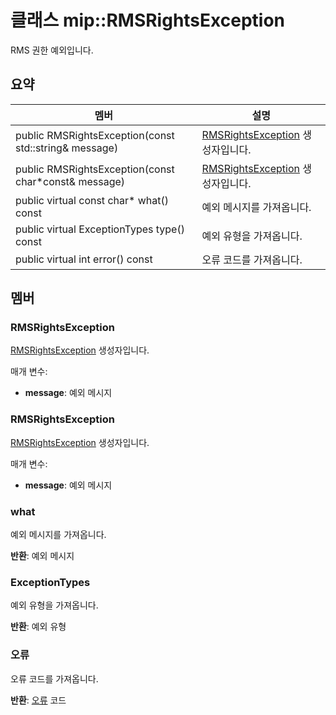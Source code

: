 # <a name="class-miprmsrightsexception"></a>클래스 mip::RMSRightsException 
RMS 권한 예외입니다.
  
## <a name="summary"></a>요약
 멤버                        | 설명                                
--------------------------------|---------------------------------------------
 public RMSRightsException(const std::string& message)  |  [RMSRightsException](class_mip_rmsrightsexception.md) 생성자입니다.
 public RMSRightsException(const char*const& message)  |  [RMSRightsException](class_mip_rmsrightsexception.md) 생성자입니다.
 public virtual const char* what() const  |  예외 메시지를 가져옵니다.
 public virtual ExceptionTypes type() const  |  예외 유형을 가져옵니다.
 public virtual int error() const  |  오류 코드를 가져옵니다.
  
## <a name="members"></a>멤버
  
### <a name="rmsrightsexception"></a>RMSRightsException
[RMSRightsException](class_mip_rmsrightsexception.md) 생성자입니다.

매개 변수:  
* **message**: 예외 메시지


  
### <a name="rmsrightsexception"></a>RMSRightsException
[RMSRightsException](class_mip_rmsrightsexception.md) 생성자입니다.

매개 변수:  
* **message**: 예외 메시지


  
### <a name="what"></a>what
예외 메시지를 가져옵니다.

  
**반환**: 예외 메시지
  
### <a name="exceptiontypes"></a>ExceptionTypes
예외 유형을 가져옵니다.

  
**반환**: 예외 유형
  
### <a name="error"></a>오류
오류 코드를 가져옵니다.

  
**반환**: [오류](class_mip_error.md) 코드